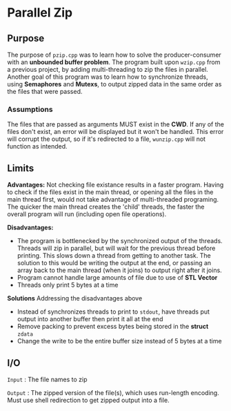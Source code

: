 # Parallel Zip

## Purpose

The purpose of `pzip.cpp` was to learn how to solve the producer-consumer with an **unbounded
buffer problem**. The program built upon `wzip.cpp` from a previous project, by adding multi-threading to
zip the files in parallel. Another goal of this program was to learn how to synchronize threads,
using **Semaphores** and **Mutexs**, to output zipped data in the same order as the files that were passed.

### Assumptions

The files that are passed as arguments MUST exist in the **CWD**. If any of the files don't exist, 
an error will be displayed but it won't be handled. This error will corrupt the output, 
so if it's redirected to a file, `wunzip.cpp` will not function as intended.

## Limits

**Advantages:** 
	    Not checking file existance results in a faster program. Having to check if the files exist
	    in the main thread, or opening all the files in the main thread first, would not take advantage
	    of multi-threaded programing. The quicker the main thread creates the 'child' threads, the 
	    faster the overall program will run (including open file operations).

**Disadvantages:** 
- The program is bottlenecked by the synchronized output of the threads.
    Threads will zip in parallel, but will wait for the previous thread before printing. This slows down a thread
	from getting to another task. The solution to this would be writing the output at the end, 
	or passing an array back to the main thread (when it joins) to output right after it joins.
- Program cannot handle large amounts of file due to use of **STL Vector**
- Threads only print 5 bytes at a time

**Solutions**
Addressing the disadvantages above
- Instead of synchronizes threads to print to `stdout`, have threads put output into another buffer then print it all at the end
- Remove packing to prevent excess bytes being stored in the **struct** `zdata`
- Change the write to be the entire buffer size instead of 5 bytes at a time

## I/O

`Input` : The file names to zip

`Output` : The zipped version of the file(s), which uses run-length encoding. Must use shell redirection to get zipped output into a file. 





